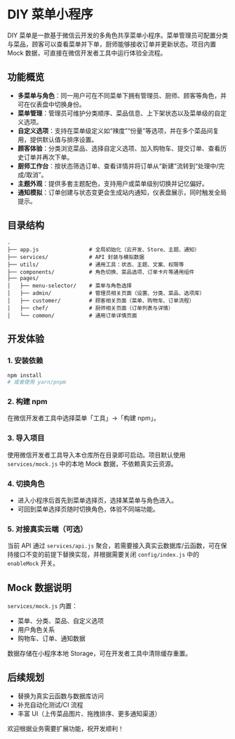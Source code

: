 # DIY 菜单小程序

DIY 菜单是一款基于微信云开发的多角色共享菜单小程序。菜单管理员可配置分类与菜品，顾客可以查看菜单并下单，厨师能够接收订单并更新状态。项目内置 Mock 数据，可直接在微信开发者工具中运行体验全流程。

## 功能概览

- **多菜单与角色**：同一用户可在不同菜单下拥有管理员、厨师、顾客等角色，并可在仪表盘中切换身份。
- **菜单管理**：管理员可维护分类顺序、菜品信息、上下架状态以及菜单级的自定义选项。
- **自定义选项**：支持在菜单级定义如“辣度”“份量”等选项，并在多个菜品间复用，提供默认值与排序设置。
- **顾客体验**：分类浏览菜品、选择自定义选项、加入购物车、提交订单、查看历史订单并再次下单。
- **厨师工作台**：按状态筛选订单、查看详情并将订单从“新建”流转到“处理中/完成/取消”。
- **主题外观**：提供多套主题配色，支持用户或菜单级别切换并记忆偏好。
- **通知模拟**：订单创建与状态变更会生成站内通知，仪表盘展示，同时触发全局提示。

## 目录结构

```
.
├── app.js                # 全局初始化（云开发、Store、主题、通知）
├── services/             # API 封装与模拟数据
├── utils/                # 通用工具：状态、主题、文案、权限等
├── components/           # 角色切换、菜品选项、订单卡片等通用组件
├── pages/
│   ├── menu-selector/    # 菜单与角色选择
│   ├── admin/            # 管理员相关页面（设置、分类、菜品、选项库）
│   ├── customer/         # 顾客相关页面（菜单、购物车、订单流程）
│   ├── chef/             # 厨师相关页面（订单列表与详情）
│   └── common/           # 通用订单详情页面
```

## 开发体验

### 1. 安装依赖
```bash
npm install
# 或者使用 yarn/pnpm
```

### 2. 构建 npm
在微信开发者工具中选择菜单「工具」→「构建 npm」。

### 3. 导入项目
使用微信开发者工具导入本仓库所在目录即可启动。项目默认使用 `services/mock.js` 中的本地 Mock 数据，不依赖真实云资源。

### 4. 切换角色
- 进入小程序后首先到菜单选择页，选择某菜单与角色进入。
- 可回到菜单选择页随时切换角色，体验不同端功能。

### 5. 对接真实云端（可选）
当前 API 通过 `services/api.js` 聚合，若需要接入真实云数据库/云函数，可在保持接口不变的前提下替换实现，并根据需要关闭 `config/index.js` 中的 `enableMock` 开关。

## Mock 数据说明

`services/mock.js` 内置：
- 菜单、分类、菜品、自定义选项
- 用户角色关系
- 购物车、订单、通知数据

数据存储在小程序本地 Storage，可在开发者工具中清除缓存重置。

## 后续规划

- 替换为真实云函数与数据库访问
- 补充自动化测试/CI 流程
- 丰富 UI（上传菜品图片、拖拽排序、更多通知渠道）

欢迎根据业务需要扩展功能，祝开发顺利！
